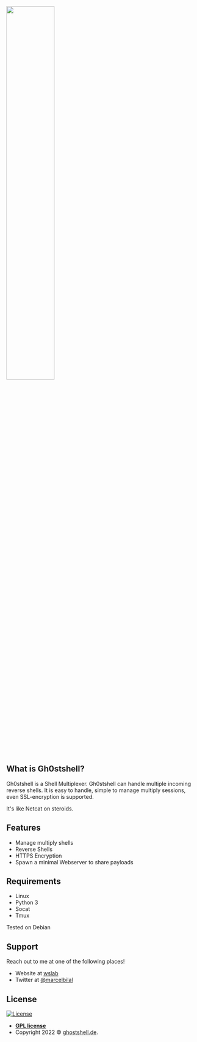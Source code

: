 <img src="https://camo.githubusercontent.com/46d91cec7c588d74507020c0aa92fcef3cb8639b87f9fd8ac09c73865b64876e/68747470733a2f2f67686f73747368656c6c2e64652f696d616765732f6c6f676f5f77685f6f6e5f626c2e706e67" height="50%"> 


## What is Gh0stshell?
Gh0stshell is a Shell Multiplexer. Gh0stshell can handle multiple incoming reverse shells. It is easy to handle, simple to manage multiply sessions, even SSL-encryption is supported. 

It's like Netcat on steroids. 


## Features
+ Manage multiply shells
+ Reverse Shells
+ HTTPS Encryption 
+ Spawn a minimal Webserver to share payloads 

## Requirements
- Linux
- Python 3
- Socat 
- Tmux

Tested on Debian

## Support
Reach out to me at one of the following places!

- Website at <a href="https://ghostshell.de" target="_blank">wslab</a>
- Twitter at <a href="https://twitter.com/marcelbilal" target="_blank">@marcelbilal</a>

## License

[![License](http://img.shields.io/:license-gpl-blue.svg?style=flat-square)](http://badges.gpl-license.org)

- **[GPL license](http://opensource.org/licenses/gpl-license.php)**
- Copyright 2022 © <a href="https://ghostshell.de" target="_blank">ghostshell.de</a>.

